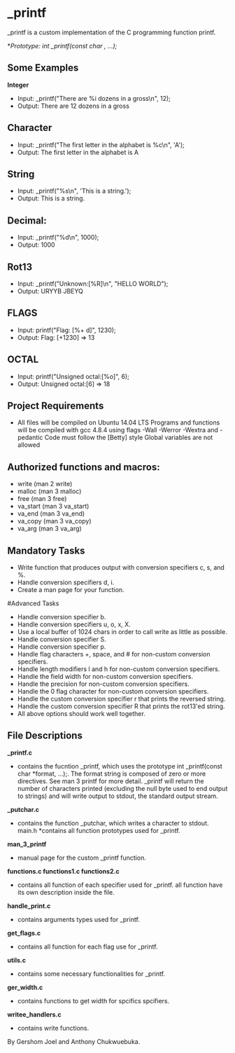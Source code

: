 # _printf
_printf is a custom implementation of the C programming function printf.

**Prototype: int _printf(const char *, ...);**

## Some Examples
**Integer**

*  Input: _printf("There are %i dozens in a gross\n", 12);
*  Output: There are 12 dozens in a gross

## Character

*  Input: _printf("The first letter in the alphabet is %c\n", 'A');
*  Output: The first letter in the alphabet is A

## String

*  Input: _printf("%s\n", 'This is a string.');
*  Output: This is a string.

## Decimal:

*  Input: _printf("%d\n", 1000);
*  Output: 1000

## Rot13

*  Input: _printf("Unknown:[%R]\n", "HELLO WORLD");
*  Output: URYYB JBEYQ

## FLAGS

*  Input: printf("Flag: [%+ d]", 1230);
*  Output: Flag: [+1230] => 13

## OCTAL

*  Input: printf("Unsigned octal:[%o]", 6);
*  Output: Unsigned octal:[6] => 18

## Project Requirements
*  All files will be compiled on Ubuntu 14.04 LTS
Programs and functions will be compiled with gcc 4.8.4 using flags -Wall -Werror -Wextra and -pedantic
Code must follow the [Betty] style
Global variables are not allowed

## Authorized functions and macros:
*  write (man 2 write)
*  malloc (man 3 malloc)
*  free (man 3 free)
*  va_start (man 3 va_start)
*  va_end (man 3 va_end)
*  va_copy (man 3 va_copy)
*  va_arg (man 3 va_arg)


## Mandatory Tasks
*  Write function that produces output with conversion specifiers c, s, and %.
*  Handle conversion specifiers d, i.
*  Create a man page for your function.

#Advanced Tasks
*  Handle conversion specifier b.
*  Handle conversion specifiers u, o, x, X.
*  Use a local buffer of 1024 chars in order to call write as little as possible.
*  Handle conversion specifier S.
*  Handle conversion specifier p.
*  Handle flag characters +, space, and # for non-custom conversion specifiers.
*  Handle length modifiers l and h for non-custom conversion specifiers.
*  Handle the field width for non-custom conversion specifiers.
*  Handle the precision for non-custom conversion specifiers.
*  Handle the 0 flag character for non-custom conversion specifiers.
*  Handle the custom conversion specifier r that prints the reversed string.
*  Handle the custom conversion specifier R that prints the rot13'ed string.
*  All above options should work well together.


## File Descriptions
**_printf.c**

*  contains the fucntion _printf, which uses the prototype int _printf(const char *format, ...);. The format string is composed of zero or more directives. See man 3 printf for more detail. _printf will return the number of characters printed (excluding the null byte used to end output to strings) and will write output to stdout, the standard output stream.

**_putchar.c**

*  contains the function _putchar, which writes a character to stdout.
main.h *contains all function prototypes used for _printf.

**man_3_printf**

*  manual page for the custom _printf function.


**functions.c functions1.c functions2.c**

*  contains all function of each specifier used for _printf.
all function have its own description inside the file.

**handle_print.c**

*  contains arguments types used for _printf.

**get_flags.c**

*  contains all function for each flag use for _printf.


**utils.c**

*  contains some necessary functionalities for _printf.

**ger_width.c**

*  contains functions to get width for spcifics spcifiers.


**writee_handlers.c**

*  contains write functions.



By Gershom Joel and Anthony Chukwuebuka.
